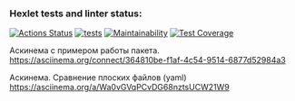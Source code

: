 ### Hexlet tests and linter status:

[![Actions Status](https://github.com/pbrackets/php-project-48/workflows/hexlet-check/badge.svg)](https://github.com/pbrackets/php-project-48/actions)
[![tests](https://github.com/pbrackets/php-project-48/actions/workflows/tests.yml/badge.svg)](https://github.com/pbrackets/php-project-48/actions/workflows/tests.yml)
[![Maintainability](https://api.codeclimate.com/v1/badges/6505ed37bef55c08fae1/maintainability)](https://codeclimate.com/github/pbrackets/php-project-48/maintainability)
[![Test Coverage](https://api.codeclimate.com/v1/badges/6505ed37bef55c08fae1/test_coverage)](https://codeclimate.com/github/pbrackets/php-project-48/test_coverage)

Аскинема с примером работы пакета.
https://asciinema.org/connect/364810be-f1af-4c54-9514-6877d52984a3

Аскинема. Сравнение плоских файлов (yaml)
https://asciinema.org/a/Wa0vGVqPCvDG68nztsUCW21W9




